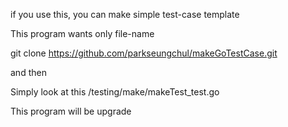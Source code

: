 if you use this, you can make simple test-case template

This program wants only file-name

git clone  https://github.com/parkseungchul/makeGoTestCase.git

and then 

Simply look at this /testing/make/makeTest_test.go

This program will be upgrade
